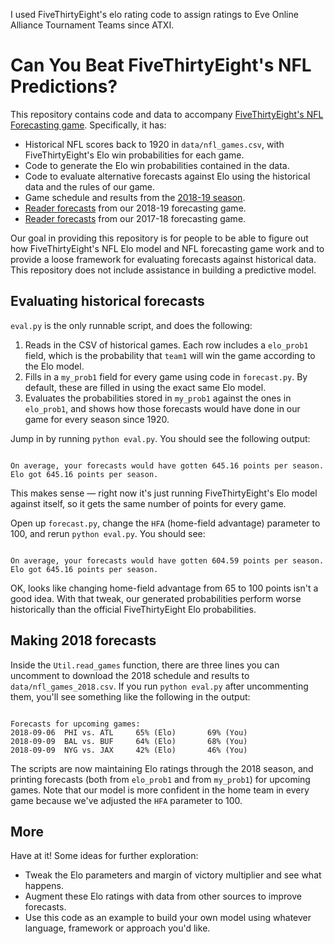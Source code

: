 
I used FiveThirtyEight's elo rating code to assign ratings to Eve Online Alliance Tournament Teams since ATXI.











































# Can You Beat FiveThirtyEight's NFL Predictions?

This repository contains code and data to accompany [FiveThirtyEight's NFL Forecasting game](https://projects.fivethirtyeight.com/2018-nfl-forecasting-game/). Specifically, it has:

* Historical NFL scores back to 1920 in `data/nfl_games.csv`, with FiveThirtyEight's Elo win probabilities for each game.
* Code to generate the Elo win probabilities contained in the data.
* Code to evaluate alternative forecasts against Elo using the historical data and the rules of our game.
* Game schedule and results from the [2018-19 season](https://projects.fivethirtyeight.com/nfl-api/2018/nfl_games_2018.csv).
* [Reader forecasts](https://projects.fivethirtyeight.com/nfl-api/2018/raw_user_forecasts.csv) from our 2018-19 forecasting game.
* [Reader forecasts](https://projects.fivethirtyeight.com/nfl-api/2017/raw_user_forecasts.csv) from our 2017-18 forecasting game.

Our goal in providing this repository is for people to be able to figure out how FiveThirtyEight's NFL Elo model and NFL forecasting game work and to provide a loose framework for evaluating forecasts against historical data. This repository does not include assistance in building a predictive model.

## Evaluating historical forecasts

`eval.py` is the only runnable script, and does the following:

1. Reads in the CSV of historical games. Each row includes a `elo_prob1` field, which is the probability that `team1` will win the game according to the Elo model.
2. Fills in a `my_prob1` field for every game using code in `forecast.py`. By default, these are filled in using the exact same Elo model.
3. Evaluates the probabilities stored in `my_prob1` against the ones in `elo_prob1`, and shows how those forecasts would have done in our game for every season since 1920.

Jump in by running `python eval.py`. You should see the following output:

```

On average, your forecasts would have gotten 645.16 points per season. Elo got 645.16 points per season.

```

This makes sense — right now it's just running FiveThirtyEight's Elo model against itself, so it gets the same number of points for every game.

Open up `forecast.py`, change the `HFA` (home-field advantage) parameter to 100, and rerun `python eval.py`. You should see:

```

On average, your forecasts would have gotten 604.59 points per season. Elo got 645.16 points per season.

```

OK, looks like changing home-field advantage from 65 to 100 points isn't a good idea. With that tweak, our generated probabilities perform worse historically than the official FiveThirtyEight Elo probabilities.

## Making 2018 forecasts

Inside the `Util.read_games` function, there are three lines you can uncomment to download the 2018 schedule and results to `data/nfl_games_2018.csv`. If you run `python eval.py` after uncommenting them, you'll see something like the following in the output:

```

Forecasts for upcoming games:
2018-09-06	PHI vs. ATL		65% (Elo)		69% (You)
2018-09-09	BAL vs. BUF		64% (Elo)		68% (You)
2018-09-09	NYG vs. JAX		42% (Elo)		46% (You)

```

The scripts are now maintaining Elo ratings through the 2018 season, and printing forecasts (both from `elo_prob1` and from `my_prob1`) for upcoming games. Note that our model is more confident in the home team in every game because we've adjusted the `HFA` parameter to 100.

## More

Have at it! Some ideas for further exploration:

* Tweak the Elo parameters and margin of victory multiplier and see what happens.
* Augment these Elo ratings with data from other sources to improve forecasts.
* Use this code as an example to build your own model using whatever language, framework or approach you'd like.
